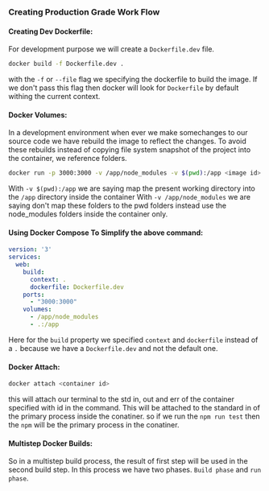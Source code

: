 ### Creating Production Grade Work Flow

#### Creating Dev Dockerfile:
For development purpose we will create a `Dockerfile.dev` file.
```bash
docker build -f Dockerfile.dev .
```
with the `-f` or `--file` flag we specifying the dockerfile to build the image. If we don't pass this flag then docker will look for `Dockerfile` by default withing the current context.

#### Docker Volumes:
In a development environment when ever we make somechanges to our source code we have rebuild the image to reflect the changes. To avoid these rebuilds instead of copying file system snapshot of the project into the container, we reference folders.
```bash
docker run -p 3000:3000 -v /app/node_modules -v $(pwd):/app <image id>
```
With `-v $(pwd):/app` we are saying map the present working directory into the `/app` directory inside the container
With `-v /app/node_modules` we are saying don't map these folders to the pwd folders instead use the node_modules folders inside the container only.

#### Using Docker Compose To Simplify the above command:
```yaml
version: '3'
services:
  web:
    build:
      context: .
      dockerfile: Dockerfile.dev 
    ports:
      - "3000:3000"
    volumes:
      - /app/node_modules
      - .:/app  
```
Here for the `build` property we specified `context` and `dockerfile` instead of a `.` because we have a `Dockerfile.dev` and not the default one.

#### Docker Attach:
```bash
docker attach <container id>
```
this will attach our terminal to the std in, out and err of the container specified with id in the command. This will be attached to the standard in of the primary process inside the conatiner. so if we run the `npm run test` then the `npm` will be the primary process in the conatiner.

#### Multistep Docker Builds:
So in a multistep build process, the result of first step will be used in the second build step. In this process we have two phases. `Build phase` and `run phase`. 


